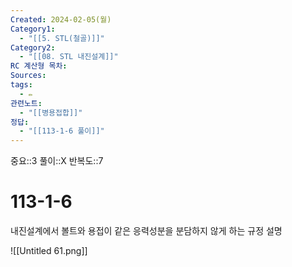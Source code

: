 ```yaml
---
Created: 2024-02-05(월)
Category1:
  - "[[5. STL(철골)]]"
Category2:
  - "[[08. STL 내진설계]]"
RC 계산형 목차: 
Sources: 
tags:
  - ✏️
관련노트:
  - "[[병용접합]]"
정답:
  - "[[113-1-6 풀이]]"
---
```

중요::3
풀이::X
반복도::7

#  113-1-6

내진설계에서 볼트와 용접이 같은 응력성분을 분담하지 않게 하는 규정 설명


![[Untitled 61.png]]